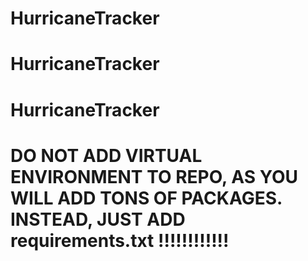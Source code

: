 # HurricaneTracker
# HurricaneTracker
# HurricaneTracker
# DO NOT ADD VIRTUAL ENVIRONMENT TO REPO, AS YOU WILL ADD TONS OF PACKAGES. INSTEAD, JUST ADD requirements.txt !!!!!!!!!!!!
